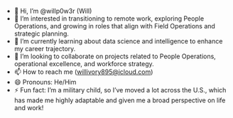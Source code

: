 - 👋 Hi, I’m @willp0w3r (Will)
- 👀 I’m interested in transitioning to remote work, exploring People Operations, and growing in roles that align with Field Operations and strategic planning.
- 🌱 I’m currently learning about data science and intelligence to enhance my career trajectory.
- 💞️ I’m looking to collaborate on projects related to People Operations, operational excellence, and workforce strategy.
- 📫 How to reach me (willivory895@icloud.com)
- 😄 Pronouns: He/Him
- ⚡ Fun fact: I’m a military child, so I’ve moved a lot across the U.S., which has made me highly adaptable and given me a broad perspective on life and work!

<!---
willp0w3r/willp0w3r is a ✨ special ✨ repository because its `README.md` (this file) appears on your GitHub profile.
You can click the Preview link to take a look at your changes.
--->
